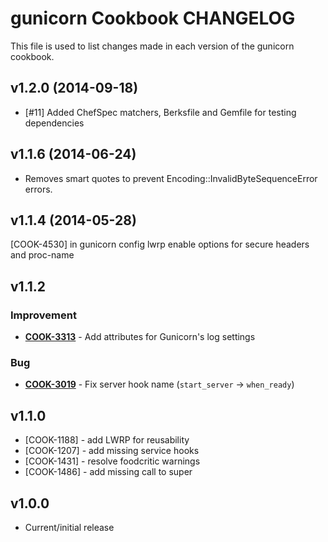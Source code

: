 gunicorn Cookbook CHANGELOG
===========================
This file is used to list changes made in each version of the gunicorn cookbook.

v1.2.0 (2014-09-18)
-------------------
- [#11] Added ChefSpec matchers, Berksfile and Gemfile for testing dependencies

v1.1.6 (2014-06-24)
-------------------

- Removes smart quotes to prevent Encoding::InvalidByteSequenceError errors.


v1.1.4 (2014-05-28)
-------------------

[COOK-4530] in gunicorn config lwrp enable options for secure headers and proc-name


v1.1.2
------
### Improvement
- **[COOK-3313](https://tickets.opscode.com/browse/COOK-3313)** - Add attributes for Gunicorn's log settings

### Bug
- **[COOK-3019](https://tickets.opscode.com/browse/COOK-3019)** - Fix server hook name (`start_server` -> `when_ready`)

v1.1.0
------
- [COOK-1188] - add LWRP for reusability
- [COOK-1207] - add missing service hooks
- [COOK-1431] - resolve foodcritic warnings
- [COOK-1486] - add missing call to super

v1.0.0
------
- Current/initial release
